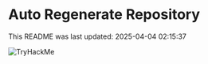 # Auto Regenerate Repository

This README was last updated: 2025-04-04 02:15:37

 ![TryHackMe](https://tryhackme.com/badge/533634)